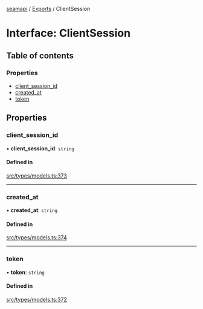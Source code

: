 [seamapi](../README.md) / [Exports](../modules.md) / ClientSession

# Interface: ClientSession

## Table of contents

### Properties

- [client\_session\_id](ClientSession.md#client_session_id)
- [created\_at](ClientSession.md#created_at)
- [token](ClientSession.md#token)

## Properties

### client\_session\_id

• **client\_session\_id**: `string`

#### Defined in

[src/types/models.ts:373](https://github.com/seamapi/javascript/blob/main/src/types/models.ts#L373)

___

### created\_at

• **created\_at**: `string`

#### Defined in

[src/types/models.ts:374](https://github.com/seamapi/javascript/blob/main/src/types/models.ts#L374)

___

### token

• **token**: `string`

#### Defined in

[src/types/models.ts:372](https://github.com/seamapi/javascript/blob/main/src/types/models.ts#L372)
